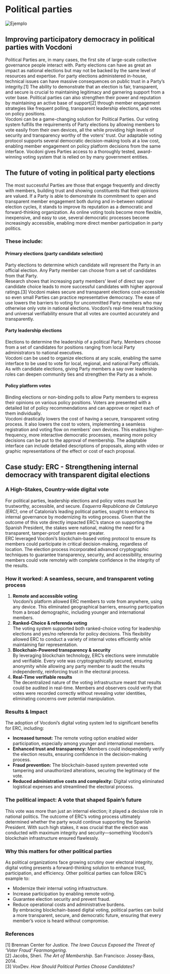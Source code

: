 # **Political parties**

![Ejemplo](/assets/voting.webp)

## **Improving participatory democracy in political parties with Vocdoni**

Political Parties are, in many cases, the first site of large-scale collective governance people interact with. Party elections can have as great an impact as national elections but may not be backed by the same level of resources and expertise. For party elections administered in-house, technical issues can have massive consequences on public trust in a Party’s integrity.[1] The ability to demonstrate that an election is fair, transparent, and secure is crucial to maintaining legitimacy and garnering support from a voter base. Political parties can also strengthen their power and reputation by maintaining an active base of support[2] through member engagement strategies like frequent polling, transparent leadership elections, and votes on policy positions.  
Vocdoni can be a game-changing solution for Political Parties. Our voting system fulfills the requirements of Party elections by allowing members to vote easily from their own devices, all the while providing high levels of security and transparency worthy of the voters' trust. Our adaptable voting protocol supports several democratic decision-making tools at a low cost, enabling member engagement on policy platform decisions from the same interface. Vocdoni gives Parties access to a thoroughly tested, award-winning voting system that is relied on by many government entities.

## **The future of voting in political party elections**

The most successful Parties are those that engage frequently and directly with members, building trust and showing constituents that their opinions are valued. If a Party is able to demonstrate its commitment to open and transparent member engagement both during and in-between national election cycles, it stands to improve its reputation as a democratic and forward-thinking organization. As online voting tools become more flexible, inexpensive, and easy to use, several democratic processes become increasingly accessible, enabling more direct member participation in party politics.

### **These include:**

#### **Primary elections (party candidate selection)**

Party elections to determine which candidate will represent the Party in an official election. Any Party member can choose from a set of candidates from that Party.  
Research shows that increasing party members’ level of direct say over candidate choice leads to more successful candidates with higher approval ratings.[3] Vocdoni makes secure and transparent elections cost-accessible so even small Parties can practice representative democracy. The ease of use lowers the barriers to voting for uncommitted Party members who may otherwise only vote in national elections. Vocdoni’s real-time result tracking and universal verifiability ensure that all votes are counted accurately and transparently.

#### **Party leadership elections**

Elections to determine the leadership of a political Party. Members choose from a set of candidates for positions ranging from local Party administrators to national executives.  
Vocdoni can be used to organize elections at any scale, enabling the same interface to be used to vote for local, regional, and national Party officials. As with candidate elections, giving Party members a say over leadership roles can deepen community ties and strengthen the Party as a whole.

#### **Policy platform votes**

Binding elections or non-binding polls to allow Party members to express their opinions on various policy positions. Voters are presented with a detailed list of policy recommendations and can approve or reject each of them individually.  
Vocdoni drastically lowers the cost of having a secure, transparent voting process. It also lowers the cost to voters, implementing a seamless registration and voting flow on members’ own devices. This enables higher-frequency, more interactive democratic processes, meaning more policy decisions can be put to the approval of membership. The adaptable interface can include detailed descriptions of proposals, along with video or graphic representations of the effect or cost of each proposal.

## **Case study: ERC - Strengthening internal democracy with transparent digital elections**

### **A High-Stakes, Country-wide digital vote**

For political parties, leadership elections and policy votes must be trustworthy, accessible, and secure. _Esquerra Republicana de Catalunya (ERC)_, one of Catalonia’s leading political parties, sought to enhance its internal governance by modernizing its voting process. Given that the outcome of this vote directly impacted ERC’s stance on supporting the Spanish President, the stakes were national, making the need for a transparent, tamper-proof system even greater.  
ERC leveraged Vocdoni’s blockchain-based voting protocol to ensure its members could participate in critical decision-making, regardless of location. The election process incorporated advanced cryptographic techniques to guarantee transparency, security, and accessibility, ensuring members could vote remotely with complete confidence in the integrity of the results.

### **How it worked: A seamless, secure, and transparent voting process**

1. **Remote and accessible voting**  
   Vocdoni’s platform allowed ERC members to vote from anywhere, using any device. This eliminated geographical barriers, ensuring participation from a broad demographic, including younger and international members.
2. **Ranked-Choice & referenda voting**  
   The voting system supported both ranked-choice voting for leadership elections and yes/no referenda for policy decisions. This flexibility allowed ERC to conduct a variety of internal votes efficiently while maintaining fair representation.
3. **Blockchain-Powered transparency & security**  
   By leveraging blockchain technology, ERC’s elections were immutable and verifiable. Every vote was cryptographically secured, ensuring anonymity while allowing any party member to audit the results independently, reinforcing trust in the electoral process.
4. **Real-Time verifiable results**  
   The decentralized nature of the voting infrastructure meant that results could be audited in real-time. Members and observers could verify that votes were recorded correctly without revealing voter identities, eliminating concerns over potential manipulation.

### **Results & Impact**

The adoption of Vocdoni’s digital voting system led to significant benefits for ERC, including:

- **Increased turnout:** The remote voting option enabled wider participation, especially among younger and international members.
- **Enhanced trust and transparency:** Members could independently verify the election results, ensuring confidence in the decision-making process.
- **Fraud prevention:** The blockchain-based system prevented vote tampering and unauthorized alterations, securing the legitimacy of the vote.
- **Reduced administrative costs and complexity:** Digital voting eliminated logistical expenses and streamlined the electoral process.

### **The political impact: A vote that shaped Spain’s future**

This vote was more than just an internal election; it played a decisive role in national politics. The outcome of ERC’s voting process ultimately determined whether the party would continue supporting the Spanish President. With such high stakes, it was crucial that the election was conducted with maximum integrity and security—something Vocdoni’s blockchain infrastructure ensured flawlessly.

### **Why this matters for other political parties**

As political organizations face growing scrutiny over electoral integrity, digital voting presents a forward-thinking solution to enhance trust, participation, and efficiency. Other political parties can follow ERC’s example to:

- Modernize their internal voting infrastructure.
- Increase participation by enabling remote voting.
- Guarantee election security and prevent fraud.
- Reduce operational costs and administrative burdens.  
  By embracing blockchain-based digital voting, political parties can build a more transparent, secure, and democratic future, ensuring that every member’s voice is heard without compromise.

### **References**

[1] Brennan Center for Justice. _The Iowa Caucus Exposed the Threat of ‘Voter Fraud’ Fearmongering._  
[2] Jacobs, Sheri. _The Art of Membership_. San Francisco: Jossey-Bass, 2014.  
[3] VoxDev. _How Should Political Parties Choose Candidates?_
